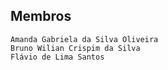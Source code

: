 

## Membros
    Amanda Gabriela da Silva Oliveira
    Bruno Wilian Crispim da Silva
    Flávio de Lima Santos
